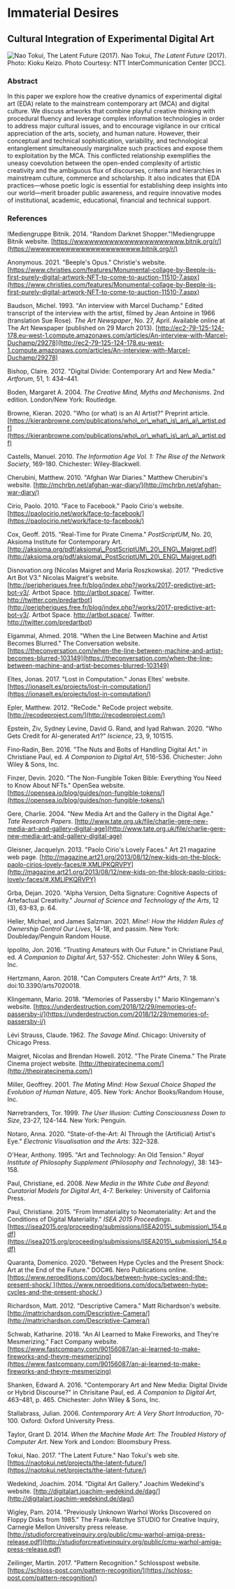 # Immaterial Desires
## Cultural Integration of Experimental Digital Art

![Nao Tokui, The Latent Future (2017).](https://dejangrba.github.io/immaterial-desires/Nao-Tokui-2017-The-Latent-Future.jpg)
Nao Tokui, _The Latent Future_ (2017). Photo: Kioku Keizo. Photo Courtesy: NTT InterCommunication Center [ICC].

### Abstract
In this paper we explore how the creative dynamics of experimental digital art (EDA) relate to the mainstream contemporary art (MCA) and digital culture. We discuss artworks that combine playful creative thinking with procedural fluency and leverage complex information technologies in order to address major cultural issues, and to encourage vigilance in our critical appreciation of the arts, society, and human nature. However, their conceptual and technical sophistication, variability, and technological entanglement simultaneously marginalize such practices and expose them to exploitation by the MCA. This conflicted relationship exemplifies the uneasy coevolution between the open-ended complexity of artistic creativity and the ambiguous flux of discourses, criteria and hierarchies in mainstream culture, commerce and scholarship. It also indicates that EDA practices—whose poetic logic is essential for establishing deep insights into our world—merit broader public awareness, and require innovative modes of institutional, academic, educational, financial and technical support.

### References

!Mediengruppe Bitnik. 2014. &quot;Random Darknet Shopper.&quot;!Mediengruppe Bitnik website. [https://wwwwwwwwwwwwwwwwwwwwww.bitnik.org/r/](https://wwwwwwwwwwwwwwwwwwwwww.bitnik.org/r/)

Anonymous. 2021. &quot;Beeple&#39;s Opus.&quot; Christie&#39;s website. [https://www.christies.com/features/Monumental-collage-by-Beeple-is-first-purely-digital-artwork-NFT-to-come-to-auction-11510-7.aspx](https://www.christies.com/features/Monumental-collage-by-Beeple-is-first-purely-digital-artwork-NFT-to-come-to-auction-11510-7.aspx)

Baudson, Michel. 1993. &quot;An interview with Marcel Duchamp.&quot; Edited transcript of the interview with the artist, filmed by Jean Antoine in 1966 (translation Sue Rose). _The Art Newspaper_, No. 27, April. Available online at The Art Newspaper (published on 29 March 2013). [http://ec2-79-125-124-178.eu-west-1.compute.amazonaws.com/articles/An-interview-with-Marcel-Duchamp/29278](http://ec2-79-125-124-178.eu-west-1.compute.amazonaws.com/articles/An-interview-with-Marcel-Duchamp/29278)

Bishop, Claire. 2012. &quot;Digital Divide: Contemporary Art and New Media.&quot; _Artforum_, 51, 1: 434–441.

Boden, Margaret A. 2004. _The Creative Mind, Myths and Mechanisms_. 2nd edition. London/New York: Routledge.

Browne, Kieran. 2020. &quot;Who (or what) is an AI Artist?&quot; Preprint article. [https://kieranbrowne.com/publications/who\_or\_what\_is\_an\_ai\_artist.pdf](https://kieranbrowne.com/publications/who\_or\_what\_is\_an\_ai\_artist.pdf)

Castells, Manuel. 2010. _The Information Age Vol. 1: The Rise of the Network Society_, 169-180. Chichester: Wiley-Blackwell.

Cherubini, Matthew. 2010. &quot;Afghan War Diaries.&quot; Matthew Cherubini&#39;s website. [http://mchrbn.net/afghan-war-diary/](http://mchrbn.net/afghan-war-diary/)

Cirio, Paolo. 2010. &quot;Face to Facebook.&quot; Paolo Cirio&#39;s website. [https://paolocirio.net/work/face-to-facebook/](https://paolocirio.net/work/face-to-facebook/)

Cox, Geoff. 2015. &quot;Real-Time for Pirate Cinema.&quot; _PostScriptUM_, No. 20, Aksioma Institute for Contemporary Art. [http://aksioma.org/pdf/aksioma\_PostScriptUM\_20\_ENG\_Maigret.pdf](http://aksioma.org/pdf/aksioma\_PostScriptUM\_20\_ENG\_Maigret.pdf)

Disnovation.org (Nicolas Maigret and Maria Roszkowska). 2017. &quot;Predictive Art Bot V3.&quot; Nicolas Maigret&#39;s website. [http://peripheriques.free.fr/blog/index.php?/works/2017-predictive-art-bot-v3/. Artbot Space. http://artbot.space/. Twitter. http://twitter.com/predartbot](http://peripheriques.free.fr/blog/index.php?/works/2017-predictive-art-bot-v3/. Artbot Space. http://artbot.space/. Twitter. http://twitter.com/predartbot)

Elgammal, Ahmed. 2018. &quot;When the Line Between Machine and Artist Becomes Blurred.&quot; The Conversation website. [https://theconversation.com/when-the-line-between-machine-and-artist-becomes-blurred-103149](https://theconversation.com/when-the-line-between-machine-and-artist-becomes-blurred-103149)

Eltes, Jonas. 2017. &quot;Lost in Computation.&quot; Jonas Eltes&#39; website. [https://jonaselt.es/projects/lost-in-computation/](https://jonaselt.es/projects/lost-in-computation/)

Epler, Matthew. 2012. &quot;ReCode.&quot; ReCode project website. [http://recodeproject.com/](http://recodeproject.com/)

Epstein, Ziv, Sydney Levine, David G. Rand, and Iyad Rahwan. 2020. &quot;Who Gets Credit for AI-generated Art?&quot; _Iscience_, 23, 9, 101515.

Fino‐Radin, Ben. 2016. &quot;The Nuts and Bolts of Handling Digital Art.&quot; in Christiane Paul, ed. _A Companion to Digital Art_, 516-536. Chichester: John Wiley &amp; Sons, Inc.

Finzer, Devin. 2020. &quot;The Non-Fungible Token Bible: Everything You Need to Know About NFTs.&quot; OpenSea website. [https://opensea.io/blog/guides/non-fungible-tokens/](https://opensea.io/blog/guides/non-fungible-tokens/)

Gere, Charlie. 2004. &quot;New Media Art and the Gallery in the Digital Age.&quot; _Tate Research Papers_. [http://www.tate.org.uk/file/charlie-gere-new-media-art-and-gallery-digital-age](http://www.tate.org.uk/file/charlie-gere-new-media-art-and-gallery-digital-age)

Gleisner, Jacquelyn. 2013. &quot;Paolo Cirio&#39;s Lovely Faces.&quot; Art 21 magazine web page. [http://magazine.art21.org/2013/08/12/new-kids-on-the-block-paolo-cirios-lovely-faces/#.XMLlPKQRVPY](http://magazine.art21.org/2013/08/12/new-kids-on-the-block-paolo-cirios-lovely-faces/#.XMLlPKQRVPY)

Grba, Dejan. 2020. &quot;Alpha Version, Delta Signature: Cognitive Aspects of Artefactual Creativity.&quot; _Journal of Science and Technology of the Arts_, 12 (3), 63-83, p. 64.

Heller, Michael, and James Salzman. 2021. _Mine!: How the Hidden Rules of Ownership Control Our Lives_, 14-18, and passim. New York: Doubleday/Penguin Random House.

Ippolito, Jon. 2016. &quot;Trusting Amateurs with Our Future.&quot; in Christiane Paul, ed. _A Companion to Digital Art_, 537-552. Chichester: John Wiley &amp; Sons, Inc.

Hertzmann, Aaron. 2018. &quot;Can Computers Create Art?&quot; _Arts_, 7: 18. doi:10.3390/arts7020018.

Klingemann, Mario. 2018. &quot;Memories of Passersby I.&quot; Mario Klingemann&#39;s website. [https://underdestruction.com/2018/12/29/memories-of-passersby-i/](https://underdestruction.com/2018/12/29/memories-of-passersby-i/)

Lévi Strauss, Claude. 1962. _The Savage Mind_. Chicago: University of Chicago Press.

Maigret, Nicolas and Brendan Howell. 2012. &quot;The Pirate Cinema.&quot; The Pirate Cinema project website. [http://thepiratecinema.com/](http://thepiratecinema.com/)

Miller, Geoffrey. 2001. _The Mating Mind: How Sexual Choice Shaped the Evolution of Human Nature_, 405. New York: Anchor Books/Random House, Inc.

Nørretranders, Tor. 1999. _The User Illusion: Cutting Consciousness Down to Size_, 23-27, 124-144. New York: Penguin.

Notaro, Anna. 2020. &quot;State-of-the-Art: AI Through the (Artificial) Artist&#39;s Eye.&quot; _Electronic Visualisation and the Arts_: 322–328.

O&#39;Hear, Anthony. 1995. &quot;Art and Technology: An Old Tension.&quot; _Royal Institute of Philosophy Supplement (Philosophy and Technology)_, 38: 143–158.

Paul, Christiane, ed. 2008. _New Media in the White Cube and Beyond: Curatorial Models for Digital Art_, 4-7. Berkeley: University of California Press.

Paul, Christiane. 2015. &quot;From Immateriality to Neomateriality: Art and the Conditions of Digital Materiality.&quot; _ISEA 2015 Proceedings_. [https://isea2015.org/proceeding/submissions/ISEA2015\_submission\_154.pdf](https://isea2015.org/proceeding/submissions/ISEA2015\_submission\_154.pdf)

Quaranta, Domenico. 2020. &quot;Between Hype Cycles and the Present Shock: Art at the End of the Future.&quot; DOC#6. Nero Publications online. [https://www.neroeditions.com/docs/between-hype-cycles-and-the-present-shock/,](https://www.neroeditions.com/docs/between-hype-cycles-and-the-present-shock/,)

Richardson, Matt. 2012. &quot;Descriptive Camera.&quot; Matt Richardson&#39;s website. [http://mattrichardson.com/Descriptive-Camera/](http://mattrichardson.com/Descriptive-Camera/)

Schwab, Katharine. 2018. &quot;An AI Learned to Make Fireworks, and They&#39;re Mesmerizing.&quot; Fact Company website. [https://www.fastcompany.com/90156087/an-ai-learned-to-make-fireworks-and-theyre-mesmerizing](https://www.fastcompany.com/90156087/an-ai-learned-to-make-fireworks-and-theyre-mesmerizing)

Shanken, Edward A. 2016. &quot;Contemporary Art and New Media: Digital Divide or Hybrid Discourse?&quot; in Chrisitane Paul, ed. _A Companion to Digital Art_, 463–481, p. 465. Chichester: John Wiley &amp; Sons, Inc.

Stallabrass, Julian. 2006. _Contemporary Art: A Very Short Introduction_, 70-100. Oxford: Oxford University Press.

Taylor, Grant D. 2014. _When the Machine Made Art: The Troubled History of Computer Art_. New York and London: Bloomsbury Press.

Tokui, Nao. 2017. &quot;The Latent Future.&quot; Nao Tokui&#39;s web site. [https://naotokui.net/projects/the-latent-future/](https://naotokui.net/projects/the-latent-future/)

Wedekind, Joachim. 2014. &quot;Digital Art Gallery.&quot; Joachim Wedekind&#39;s website. [http://digitalart.joachim-wedekind.de/dag/](http://digitalart.joachim-wedekind.de/dag/)

Wigley, Pam. 2014. &quot;Previously Unknown Warhol Works Discovered on Floppy Disks from 1985.&quot; The Frank-Ratchye STUDIO for Creative Inquiry, Carnegie Mellon University press release. [http://studioforcreativeinquiry.org/public/cmu-warhol-amiga-press-release.pdf](http://studioforcreativeinquiry.org/public/cmu-warhol-amiga-press-release.pdf)

Zeilinger, Martin. 2017. &quot;Pattern Recognition.&quot; Schlosspost website. [https://schloss-post.com/pattern-recognition/](https://schloss-post.com/pattern-recognition/)
